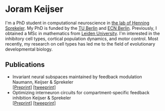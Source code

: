 # Joram Keijser

I'm a PhD student in computational neuroscience in [the lab of Henning Sprekeler](https://www.sprekelerlab.org/). My PhD is funded by the [TU Berlin](https://www.tu.berlin/) and [ECN Berlin](https://www.ecn-berlin.de/). Previously, I obtained a MSc in mathematics from [Leiden University](https://www.universiteitleiden.nl/). I'm interested in the inhibitory cell types, cortical population dynamics, and motor control. Most recently, my research on cell types has led me to the field of evolutionary developmental biology. 

## Publications
- Invariant neural subspaces maintained by feedback modulation\
  Naumann, Keijser & Sprekeler\
  [[Preprint]](https://www.biorxiv.org/content/10.1101/2021.10.29.466453v1) [[tweeprint]](https://twitter.com/sprekeler/status/1455256882155773952?s=20&t=mTEadfKIlJjh6b3N7Or6_Q)
- Optimizing interneuron circuits for compartment-specific feedback inhibition
  Keijser & Sprekeler\
  [[Preprint]](https://www.biorxiv.org/content/10.1101/2020.11.17.386920v2) [[tweeprint]](https://twitter.com/sprekeler/status/1329388530808877057?s=20&t=mTEadfKIlJjh6b3N7Or6_Q)

